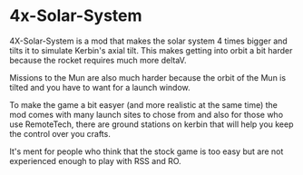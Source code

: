 # 4x-Solar-System

4X-Solar-System is a mod that makes the solar system 4 times bigger and tilts it to simulate Kerbin's axial tilt. This makes getting into orbit a bit harder because the rocket requires much more deltaV. 

Missions to the Mun are also much harder because the orbit of the Mun is tilted and you have to want for a launch window.

To make the game a bit easyer (and more realistic at the same time) the mod comes with many launch sites to chose from and also for those who use RemoteTech, there are ground stations on kerbin that will help you keep the control over you crafts.

It's ment for people who think that the stock game is too easy but are not experienced enough to play with RSS and RO.
